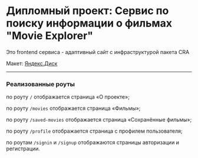 #  Дипломный проект: Сервис по поиску информации о фильмах "Movie Explorer"
Это frontend сервиса - адаптивный сайт с инфраструктурой пакета CRA


Макет: [Яндекс.Диск](https://disk.yandex.ru/d/qn4UzDPRPlceFQ)  

---

### Реализованные роуты

по роуту `/` отображается страница «О проекте»;

по роуту `/movies` отображается страница «Фильмы»;

по роуту `/saved-movies` отображается страница «Сохранённые фильмы»;

по роуту `/profile` отображается страница с профилем пользователя;

по роутам `/signin` и `/signup` отображаются страницы авторизации и регистрации.
